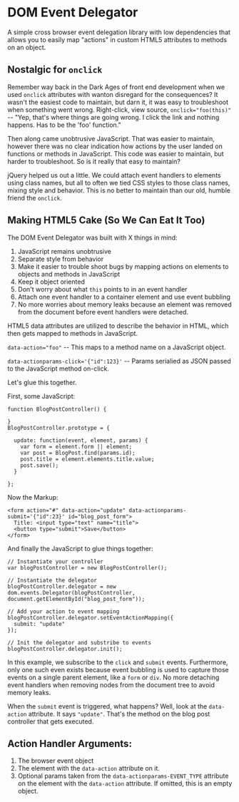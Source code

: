 # DOM Event Delegator

A simple cross browser event delegation library with low dependencies that allows you to easily map "actions" in custom HTML5 attributes to methods on an object.

## Nostalgic for `onclick`

Remember way back in the Dark Ages of front end development when we used `onclick` attributes with wanton disregard for the consequences? It wasn't the easiest code to maintain, but darn it, it was easy to troubleshoot when something went wrong. Right-click, view source, `onclick="foo(this)"` -- "Yep, that's where things are going wrong. I click the link and nothing happens. Has to be the 'foo' function."

Then along came unobtrusive JavaScript. That was easier to maintain, however there was no clear indication how actions by the user landed on functions or methods in JavaScript. This code was easier to maintain, but harder to troubleshoot. So is it really that easy to maintain?

jQuery helped us out a little. We could attach event handlers to elements using class names, but all to often we tied CSS styles to those class names, mixing style and behavior. This is no better to maintain than our old, humble friend the `onclick`.

## Making HTML5 Cake (So We Can Eat It Too)

The DOM Event Delegator was built with X things in mind:

1. JavaScript remains unobtrusive
2. Separate style from behavior
3. Make it easier to trouble shoot bugs by mapping actions on elements to objects and methods in JavaScript
4. Keep it object oriented
5. Don't worry about what `this` points to in an event handler
6. Attach one event handler to a container element and use event bubbling
7. No more worries about memory leaks because an element was removed from the document before event handlers were detached.

HTML5 data attributes are utilized to describe the behavior in HTML, which then gets mapped to methods in JavaScript.

`data-action="foo"` -- This maps to a method name on a JavaScript object.

`data-actionparams-click='{"id":123}'` -- Params serialied as JSON passed to the JavaScript method on-click.

Let's glue this together.

First, some JavaScript:

    function BlogPostController() {

    }
    BlogPostController.prototype = {

      update: function(event, element, params) {
        var form = element.form || element;
        var post = BlogPost.find(params.id);
        post.title = element.elements.title.value;
        post.save();
      }

    };

Now the Markup:

    <form action="#" data-action="update" data-actionparams-submit='{"id":23}' id="blog_post_form">
      Title: <input type="text" name="title">
      <button type="submit">Save</button>
    </form>

And finally the JavaScript to glue things together:

    // Instantiate your controller
    var blogPostController = new BlogPostController();

    // Instantiate the delegator
    blogPostController.delegator = new dom.events.Delegator(blogPostController, document.getElementById("blog_post_form"));
    
    // Add your action to event mapping
    blogPostController.delegator.setEventActionMapping({
      submit: "update"
    });

    // Init the delegator and substribe to events
    blogPostController.delegator.init();

In this example, we subscribe to the `click` and `submit` events. Furthermore, only one such even exists because event bubbling is used to capture those events on a single parent element, like a `form` or `div`. No more detaching event handlers when removing nodes from the document tree to avoid memory leaks.

When the `submit` event is triggered, what happens? Well, look at the `data-action` attribute. It says `"update"`. That's the method on the blog post controller that gets executed.

## Action Handler Arguments:

1. The browser event object
2. The element with the `data-action` attribute on it.
3. Optional params taken from the `data-actionparams-EVENT_TYPE` attribute on the element with the `data-action` attribute. If omitted, this is an empty object.